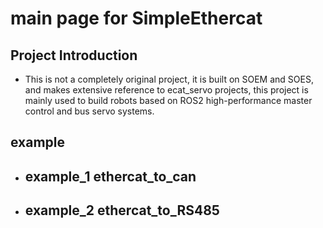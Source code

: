 # main page for SimpleEthercat

## Project Introduction
* This is not a completely original project, it is built on SOEM and SOES, and makes extensive reference to ecat_servo projects, this project is mainly used to build robots based on ROS2 high-performance master control and bus servo systems.

## example

* ## example_1 ethercat_to_can

* ## example_2 ethercat_to_RS485
